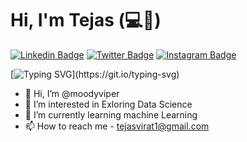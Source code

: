 <!---
moodyviper/moodyviper is a ✨ special ✨ repository because its `README.md` (this file) appears on your GitHub profile.
You can click the Preview link to take a look at your changes.
--->
# Hi, I'm Tejas (:computer::beer:)




[![Linkedin Badge](https://img.shields.io/badge/-LinkedIn-0e76a8?style=flat-square&logo=Linkedin&logoColor=white)](https://www.linkedin.com/in/sagar-sagar-b32397172/)
[![Twitter Badge](https://img.shields.io/badge/-Twitter-00acee?style=flat-square&logo=Twitter&logoColor=white)](https://twitter.com/tejasvirat136)
[![Instagram Badge](https://img.shields.io/badge/-Instagram-e4405f?style=flat-square&logo=Instagram&logoColor=white)](https://www.instagram.com/sensitive-stud_36)
<!-- [![Medium Badge](https://img.shields.io/badge/Medium-12100E?style=flat-square&logo=Medium&logoColor=white)](https://medium.com/@me)  -->

[![Typing SVG](https://readme-typing-svg.herokuapp.com?font=comfortaa&color=%23F77B93&size=25&height=40&lines=Nice+to+e-meet+you!;I'm+a+Data+Science+Student;)](https://git.io/typing-svg)
- 👋 Hi, I’m @moodyviper
- 👀 I’m interested in Exloring Data Science
- 🌱 I’m currently learning machine Learning
- 📫 How to reach me - tejasvirat1@gmail.com

